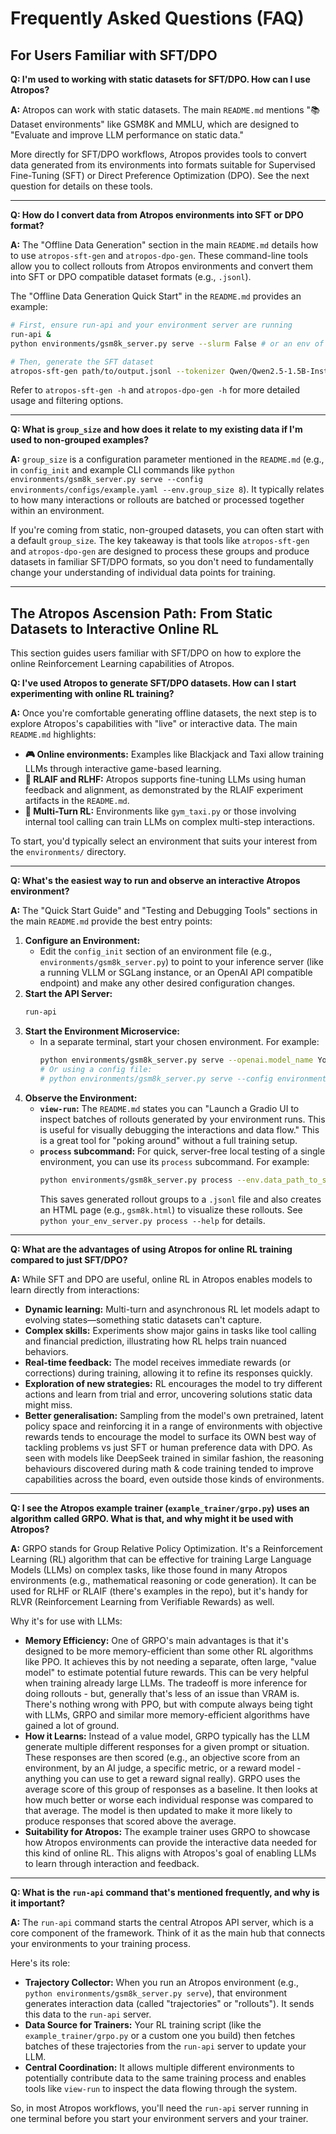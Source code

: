 # Frequently Asked Questions (FAQ)

## For Users Familiar with SFT/DPO

**Q: I'm used to working with static datasets for SFT/DPO. How can I use Atropos?**

**A:** Atropos can work with static datasets. The main `README.md` mentions "📚 Dataset environments" like GSM8K and MMLU, which are designed to "Evaluate and improve LLM performance on static data."

More directly for SFT/DPO workflows, Atropos provides tools to convert data generated from its environments into formats suitable for Supervised Fine-Tuning (SFT) or Direct Preference Optimization (DPO). See the next question for details on these tools.

---

**Q: How do I convert data from Atropos environments into SFT or DPO format?**

**A:** The "Offline Data Generation" section in the main `README.md` details how to use `atropos-sft-gen` and `atropos-dpo-gen`. These command-line tools allow you to collect rollouts from Atropos environments and convert them into SFT or DPO compatible dataset formats (e.g., `.jsonl`).

The "Offline Data Generation Quick Start" in the `README.md` provides an example:
```bash
# First, ensure run-api and your environment server are running
run-api &
python environments/gsm8k_server.py serve --slurm False # or an env of your choice

# Then, generate the SFT dataset
atropos-sft-gen path/to/output.jsonl --tokenizer Qwen/Qwen2.5-1.5B-Instruct
```
Refer to `atropos-sft-gen -h` and `atropos-dpo-gen -h` for more detailed usage and filtering options.

---

**Q: What is `group_size` and how does it relate to my existing data if I'm used to non-grouped examples?**

**A:** `group_size` is a configuration parameter mentioned in the `README.md` (e.g., in `config_init` and example CLI commands like `python environments/gsm8k_server.py serve --config environments/configs/example.yaml --env.group_size 8`). It typically relates to how many interactions or rollouts are batched or processed together within an environment.

If you're coming from static, non-grouped datasets, you can often start with a default `group_size`. The key takeaway is that tools like `atropos-sft-gen` and `atropos-dpo-gen` are designed to process these groups and produce datasets in familiar SFT/DPO formats, so you don't need to fundamentally change your understanding of individual data points for training.

---

## The Atropos Ascension Path: From Static Datasets to Interactive Online RL

This section guides users familiar with SFT/DPO on how to explore the online Reinforcement Learning capabilities of Atropos.

**Q: I've used Atropos to generate SFT/DPO datasets. How can I start experimenting with online RL training?**

**A:** Once you're comfortable generating offline datasets, the next step is to explore Atropos's capabilities with "live" or interactive data. The main `README.md` highlights:
-   **🎮 Online environments:** Examples like Blackjack and Taxi allow training LLMs through interactive game-based learning.
-   **🤖 RLAIF and RLHF:** Atropos supports fine-tuning LLMs using human feedback and alignment, as demonstrated by the RLAIF experiment artifacts in the `README.md`.
-   **🔄 Multi-Turn RL:** Environments like `gym_taxi.py` or those involving internal tool calling can train LLMs on complex multi-step interactions.

To start, you'd typically select an environment that suits your interest from the `environments/` directory.

---

**Q: What's the easiest way to run and observe an interactive Atropos environment?**

**A:** The "Quick Start Guide" and "Testing and Debugging Tools" sections in the main `README.md` provide the best entry points:

1.  **Configure an Environment:**
    *   Edit the `config_init` section of an environment file (e.g., `environments/gsm8k_server.py`) to point to your inference server (like a running VLLM or SGLang instance, or an OpenAI API compatible endpoint) and make any other desired configuration changes.
2.  **Start the API Server:**
    ```bash
    run-api
    ```
3.  **Start the Environment Microservice:**
    *   In a separate terminal, start your chosen environment. For example:
        ```bash
        python environments/gsm8k_server.py serve --openai.model_name YourModelName --slurm false
        # Or using a config file:
        # python environments/gsm8k_server.py serve --config environments/configs/example.yaml
        ```
4.  **Observe the Environment:**
    *   **`view-run`:** The `README.md` states you can "Launch a Gradio UI to inspect batches of rollouts generated by your environment runs. This is useful for visually debugging the interactions and data flow." This is a great tool for "poking around" without a full training setup.
    *   **`process` subcommand:** For quick, server-free local testing of a single environment, you can use its `process` subcommand. For example:
        ```bash
        python environments/gsm8k_server.py process --env.data_path_to_save_groups gsm8k.jsonl
        ```
        This saves generated rollout groups to a `.jsonl` file and also creates an HTML page (e.g., `gsm8k.html`) to visualize these rollouts. See `python your_env_server.py process --help` for details.

---

**Q: What are the advantages of using Atropos for online RL training compared to just SFT/DPO?**

**A:** While SFT and DPO are useful, online RL in Atropos enables models to learn directly from interactions:
-   **Dynamic learning:** Multi-turn and asynchronous RL let models adapt to evolving states—something static datasets can't capture.
-   **Complex skills:** Experiments show major gains in tasks like tool calling and financial prediction, illustrating how RL helps train nuanced behaviors.
-   **Real-time feedback:** The model receives immediate rewards (or corrections) during training, allowing it to refine its responses quickly.
-   **Exploration of new strategies:** RL encourages the model to try different actions and learn from trial and error, uncovering solutions static data might miss.
-   **Better generalisation:** Sampling from the model's own pretrained, latent policy space and reinforcing it in a range of environments with objective rewards tends to encourage the model to surface its OWN best way of tackling problems vs just SFT or human preference data with DPO. As seen with models like DeepSeek trained in similar fashion, the reasoning behaviours discovered during math & code training tended to improve capabilities across the board, even outside those kinds of environments.

---

**Q: I see the Atropos example trainer (`example_trainer/grpo.py`) uses an algorithm called GRPO. What is that, and why might it be used with Atropos?**

**A:** GRPO stands for Group Relative Policy Optimization. It's a Reinforcement Learning (RL) algorithm that can be effective for training Large Language Models (LLMs) on complex tasks, like those found in many Atropos environments (e.g., mathematical reasoning or code generation). It can be used for RLHF or RLAIF (there's examples in the repo), but it's handy for RLVR (Reinforcement Learning from Verifiable Rewards) as well.

Why it's for use with LLMs:
-   **Memory Efficiency:** One of GRPO's main advantages is that it's designed to be more memory-efficient than some other RL algorithms like PPO. It achieves this by not needing a separate, often large, "value model" to estimate potential future rewards. This can be very helpful when training already large LLMs. The tradeoff is more inference for doing rollouts - but, generally that's less of an issue than VRAM is. There's nothing wrong with PPO, but with compute always being tight with LLMs, GRPO and similar more memory-efficient algorithms have gained a lot of ground.
-   **How it Learns:** Instead of a value model, GRPO typically has the LLM generate multiple different responses for a given prompt or situation. These responses are then scored (e.g., an objective score from an environment, by an AI judge, a specific metric, or a reward model - anything you can use to get a reward signal really). GRPO uses the average score of this group of responses as a baseline. It then looks at how much better or worse each individual response was compared to that average. The model is then updated to make it more likely to produce responses that scored above the average.
-   **Suitability for Atropos:** The example trainer uses GRPO to showcase how Atropos environments can provide the interactive data needed for this kind of online RL. This aligns with Atropos's goal of enabling LLMs to learn through interaction and feedback. 

---

**Q: What is the `run-api` command that's mentioned frequently, and why is it important?**

**A:** The `run-api` command starts the central Atropos API server, which is a core component of the framework. Think of it as the main hub that connects your environments to your training process.

Here's its role:
-   **Trajectory Collector:** When you run an Atropos environment (e.g., `python environments/gsm8k_server.py serve`), that environment generates interaction data (called "trajectories" or "rollouts"). It sends this data to the `run-api` server.
-   **Data Source for Trainers:** Your RL training script (like the `example_trainer/grpo.py` or a custom one you build) then fetches batches of these trajectories from the `run-api` server to update your LLM.
-   **Central Coordination:** It allows multiple different environments to potentially contribute data to the same training process and enables tools like `view-run` to inspect the data flowing through the system.

So, in most Atropos workflows, you'll need the `run-api` server running in one terminal before you start your environment servers and your trainer.

